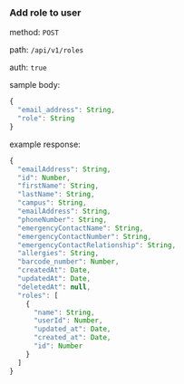 ### Add role to user

method: `POST`

path: `/api/v1/roles`

auth: `true`

sample body:

```js
{
  "email_address": String,
  "role": String
}
```

example response:

```js
{
  "emailAddress": String,
  "id": Number,
  "firstName": String,
  "lastName": String,
  "campus": String,
  "emailAddress": String,
  "phoneNumber": String,
  "emergencyContactName": String,
  "emergencyContactNumber": String,
  "emergencyContactRelationship": String,
  "allergies": String,
  "barcode_number": Number,
  "createdAt": Date,
  "updatedAt": Date,
  "deletedAt": null,
  "roles": [
    {
      "name": String,
      "userId": Number,
      "updated_at": Date,
      "created_at": Date,
      "id": Number
    }
  ]
}
```

